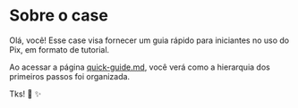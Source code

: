 # Sobre o case

Olá, você! Esse case visa fornecer um guia rápido para iniciantes no uso do Pix, em formato de tutorial. 

Ao acessar a página [quick-guide.md](quick-guide-pix.md), você verá como a hierarquia dos primeiros passos foi organizada.

Tks! :pray: :sparkles:
